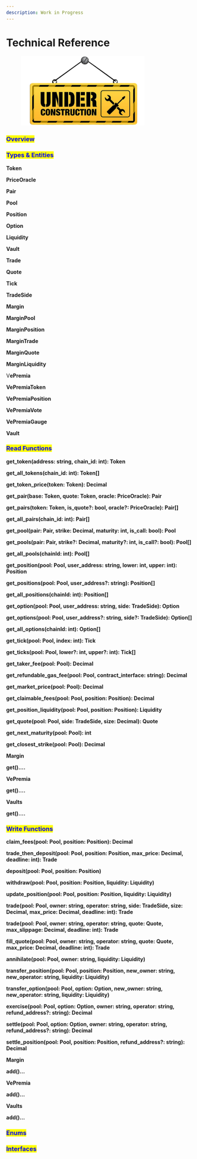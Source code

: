 ```yaml
---
description: Work in Progress
---
```


# Technical Reference

<figure><img src="../.gitbook/assets/architectural-engineering-home-construction-new-york-city-artframe-royalty-free-under-construction-removebg-preview (2).png" alt="" width="333"><figcaption></figcaption></figure>

### <mark style="color:blue;">Overview</mark>

### <mark style="color:blue;">Types & Entities</mark>

**Token**

**PriceOracle**

**Pair**

**Pool**

**Position**

**Option**

**Liquidity**

**Vault**

**Trade**

**Quote**

**Tick**

**TradeSide**

**Margin**

**MarginPool**

**MarginPosition**

**MarginTrade**

**MarginQuote**

**MarginLiquidity**

V**ePremia**

**VePremiaToken**

**VePremiaPosition**

**VePremiaVote**

**VePremiaGauge**

**Vault**

### <mark style="color:blue;">Read Functions</mark>

**get\_token(address: string, chain\_id: int): Token**

**get\_all\_tokens(chain\_id: int): Token\[]**

**get\_token\_price(token: Token): Decimal**

**get\_pair(base: Token, quote: Token, oracle: PriceOracle): Pair**

**get\_pairs(token: Token, is\_quote?: bool, oracle?: PriceOracle): Pair\[]**

**get\_all\_pairs(chain\_id: int): Pair\[]**

**get\_pool(pair: Pair, strike: Decimal, maturity: int, is\_call: bool): Pool**

**get\_pools(pair: Pair, strike?: Decimal, maturity?: int, is\_call?: bool): Pool\[]**

**get\_all\_pools(chainId: int): Pool\[]**

**get\_position(pool: Pool, user\_address: string, lower: int, upper: int): Position**

**get\_positions(pool: Pool, user\_address?: string): Position\[]**

**get\_all\_positions(chainId: int): Position\[]**

**get\_option(pool: Pool, user\_address: string, side: TradeSide): Option**

**get\_options(pool: Pool, user\_address?: string, side?: TradeSide): Option\[]**

**get\_all\_options(chainId: int): Option\[]**

**get\_tick(pool: Pool, index: int): Tick**

**get\_ticks(pool: Pool, lower?: int, upper?: int): Tick\[]**

**get\_taker\_fee(pool: Pool): Decimal**

**get\_refundable\_gas\_fee(pool: Pool, contract\_interface: string): Decimal**

**get\_market\_price(pool: Pool): Decimal**

**get\_claimable\_fees(pool: Pool, position: Position): Decimal**

**get\_position\_liquidity(pool: Pool, position: Position): Liquidity**

**get\_quote(pool: Pool, side: TradeSide, size: Decimal): Quote**

**get\_next\_maturity(pool: Pool): int**

**get\_closest\_strike(pool: Pool): Decimal**

**Margin**

**get()….**

**VePremia**

**get()….**

**Vaults**

**get()….**

### <mark style="color:blue;">Write Functions</mark>

**claim\_fees(pool: Pool, position: Position): Decimal**

**trade\_then\_deposit(pool: Pool, position: Position, max\_price: Decimal, deadline: int): Trade**

**deposit(pool: Pool, position: Position)**

**withdraw(pool: Pool, position: Position, liquidity: Liquidity)**

**update\_position(pool: Pool, position: Position, liquidity: Liquidity)**

**trade(pool: Pool, owner: string, operator: string, side: TradeSide, size: Decimal, max\_price: Decimal, deadline: int): Trade**

**trade(pool: Pool, owner: string, operator: string, quote: Quote, max\_slippage: Decimal, deadline: int): Trade**

**fill\_quote(pool: Pool, owner: string, operator: string, quote: Quote, max\_price: Decimal, deadline: int): Trade**

**annihilate(pool: Pool, owner: string, liquidity: Liquidity)**

**transfer\_position(pool: Pool, position: Position, new\_owner: string, new\_operator: string, liquidity: Liquidity)**

**transfer\_option(pool: Pool, option: Option, new\_owner: string, new\_operator: string, liquidity: Liquidity)**

**exercise(pool: Pool, option: Option, owner: string, operator: string, refund\_address?: string): Decimal**

**settle(pool: Pool, option: Option, owner: string, operator: string, refund\_address?: string): Decimal**

**settle\_position(pool: Pool, position: Position, refund\_address?: string): Decimal**

**Margin**

**add()…**

**VePremia**

**add()…**

**Vaults**

**add()…**

### <mark style="color:blue;">Enums</mark>

### <mark style="color:blue;">Interfaces</mark>

